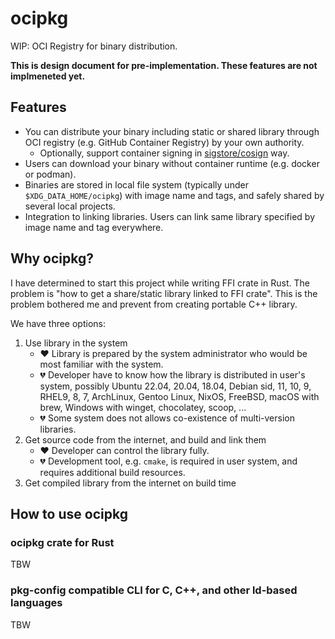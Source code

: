 ocipkg
=======

WIP: OCI Registry for binary distribution.

**This is design document for pre-implementation. These features are not implmeneted yet.**

Features
---------
- You can distribute your binary including static or shared library
  through OCI registry (e.g. GitHub Container Registry) by your own authority.
  - Optionally, support container signing in [sigstore/cosign][cosign] way.
- Users can download your binary without container runtime (e.g. docker or podman).
- Binaries are stored in local file system (typically under `$XDG_DATA_HOME/ocipkg`)
  with image name and tags, and safely shared by several local projects.
- Integration to linking libraries. Users can link same library specified by image name and tag everywhere.

Why ocipkg?
-------------
I have determined to start this project while writing FFI crate in Rust.
The problem is "how to get a share/static library linked to FFI crate".
This is the problem bothered me and prevent from creating portable C++ library.

We have three options:

1. Use library in the system
    - ❤ Library is prepared by the system administrator who would be most familiar with the system.
    - 💔 Developer have to know how the library is distributed in user's system,
         possibly Ubuntu 22.04, 20.04, 18.04, Debian sid, 11, 10, 9, RHEL9, 8, 7,
         ArchLinux, Gentoo Linux, NixOS, FreeBSD,
         macOS with brew, Windows with winget, chocolatey, scoop, ...
    - 💔 Some system does not allows co-existence of multi-version libraries.
2. Get source code from the internet, and build and link them
    - ❤ Developer can control the library fully.
    - 💔 Development tool, e.g. `cmake`, is required in user system,
         and requires additional build resources.
3. Get compiled library from the internet on build time

How to use ocipkg
------------------

### ocipkg crate for Rust
TBW

### pkg-config compatible CLI for C, C++, and other ld-based languages
TBW

[image-spec]: https://github.com/opencontainers/image-spec
[runtime-spec]: https://github.com/opencontainers/runtime-spec
[distribution-spec]: https://github.com/opencontainers/distribution-spec

[oras]: https://github.com/oras-project/oras
[oci-artifacts]: https://github.com/opencontainers/artifacts
[cosign]: https://github.com/sigstore/cosign
